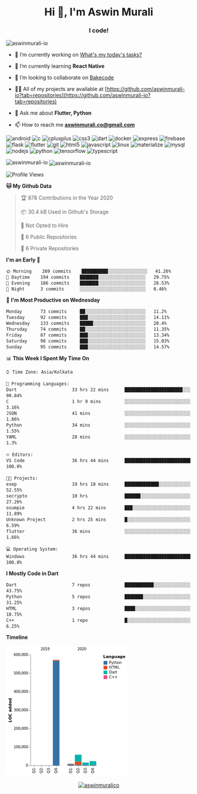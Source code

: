 <h1 align="center">Hi 👋, I'm Aswin Murali</h1>
<h3 align="center">I code!</h3>

<p align="left"> <img src="https://komarev.com/ghpvc/?username=aswinmurali-io" alt="aswinmurali-io" /> </p>

- 🔭 I’m currently working on [What's my today's tasks?](https://github.com/aswinmurali-io/whatsmytodaystasks)

- 🌱 I’m currently learning **React Native**

- 👯 I’m looking to collaborate on [Bakecode](https://github.com/crysalisdevs/bakecode)

- 👨‍💻 All of my projects are available at [https://github.com/aswinmurali-io?tab=repositories](https://github.com/aswinmurali-io?tab=repositories)

- 💬 Ask me about **Flutter, Python**

- 📫 How to reach me **aswinmurali.co@gmail.com**

<p align="left"><img src="https://devicons.github.io/devicon/devicon.git/icons/android/android-original-wordmark.svg" alt="android" width="40" height="40"/> <img src="https://devicons.github.io/devicon/devicon.git/icons/c/c-original.svg" alt="c" width="40" height="40"/> <img src="https://devicons.github.io/devicon/devicon.git/icons/cplusplus/cplusplus-original.svg" alt="cplusplus" width="40" height="40"/> <img src="https://devicons.github.io/devicon/devicon.git/icons/css3/css3-original-wordmark.svg" alt="css3" width="40" height="40"/> <img src="https://www.vectorlogo.zone/logos/dartlang/dartlang-icon.svg" alt="dart" width="40" height="40"/> <img src="https://devicons.github.io/devicon/devicon.git/icons/docker/docker-original-wordmark.svg" alt="docker" width="40" height="40"/> <img src="https://devicons.github.io/devicon/devicon.git/icons/express/express-original-wordmark.svg" alt="express" width="40" height="40"/> <img src="https://www.vectorlogo.zone/logos/firebase/firebase-icon.svg" alt="firebase" width="40" height="40"/> <img src="https://www.vectorlogo.zone/logos/pocoo_flask/pocoo_flask-icon.svg" alt="flask" width="40" height="40"/> <img src="https://www.vectorlogo.zone/logos/flutterio/flutterio-icon.svg" alt="flutter" width="40" height="40"/> <img src="https://www.vectorlogo.zone/logos/git-scm/git-scm-icon.svg" alt="git" width="40" height="40"/> <img src="https://devicons.github.io/devicon/devicon.git/icons/html5/html5-original-wordmark.svg" alt="html5" width="40" height="40"/> <img src="https://devicons.github.io/devicon/devicon.git/icons/javascript/javascript-original.svg" alt="javascript" width="40" height="40"/> <img src="https://devicons.github.io/devicon/devicon.git/icons/linux/linux-original.svg" alt="linux" width="40" height="40"/> <img src="https://raw.githubusercontent.com/prplx/svg-logos/5585531d45d294869c4eaab4d7cf2e9c167710a9/svg/materialize.svg" alt="materialize" width="40" height="40"/> <img src="https://devicons.github.io/devicon/devicon.git/icons/mysql/mysql-original-wordmark.svg" alt="mysql" width="40" height="40"/> <img src="https://devicons.github.io/devicon/devicon.git/icons/nodejs/nodejs-original-wordmark.svg" alt="nodejs" width="40" height="40"/> <img src="https://devicons.github.io/devicon/devicon.git/icons/python/python-original.svg" alt="python" width="40" height="40"/> <img src="https://www.vectorlogo.zone/logos/tensorflow/tensorflow-icon.svg" alt="tensorflow" width="40" height="40"/> <img src="https://devicons.github.io/devicon/devicon.git/icons/typescript/typescript-original.svg" alt="typescript" width="40" height="40"/></p><p>
  
 <img align="left" src="https://github-readme-stats.vercel.app/api/top-langs/?username=aswinmurali-io&layout=compact&hide=html" alt="aswinmurali-io" /></p>

<p>&nbsp;<img align="center" src="https://github-readme-stats.vercel.app/api?username=aswinmurali-io&show_icons=true" alt="aswinmurali-io" /></p>

<!--START_SECTION:waka-->
![Profile Views](http://img.shields.io/badge/Profile%20Views-3-blue)

**🐱 My Github Data** 

> 🏆 878 Contributions in the Year 2020
 > 
> 📦 30.4 kB Used in Github's Storage 
 > 
> 🚫 Not Opted to Hire
 > 
> 📜 6 Public Repositories
 > 
> 🔑 6 Private Repositories 

**I'm an Early 🐤** 

```text
🌞 Morning    269 commits    ██████████░░░░░░░░░░░░░░░   41.26% 
🌆 Daytime    194 commits    ███████░░░░░░░░░░░░░░░░░░   29.75% 
🌃 Evening    186 commits    ███████░░░░░░░░░░░░░░░░░░   28.53% 
🌙 Night      3 commits      ░░░░░░░░░░░░░░░░░░░░░░░░░   0.46%

```
📅 **I'm Most Productive on Wednesday** 

```text
Monday       73 commits     ██░░░░░░░░░░░░░░░░░░░░░░░   11.2% 
Tuesday      92 commits     ███░░░░░░░░░░░░░░░░░░░░░░   14.11% 
Wednesday    133 commits    █████░░░░░░░░░░░░░░░░░░░░   20.4% 
Thursday     74 commits     ██░░░░░░░░░░░░░░░░░░░░░░░   11.35% 
Friday       87 commits     ███░░░░░░░░░░░░░░░░░░░░░░   13.34% 
Saturday     98 commits     ███░░░░░░░░░░░░░░░░░░░░░░   15.03% 
Sunday       95 commits     ███░░░░░░░░░░░░░░░░░░░░░░   14.57%

```


📊 **This Week I Spent My Time On** 

```text
⌚︎ Time Zone: Asia/Kolkata

💬 Programming Languages: 
Dart                     33 hrs 22 mins      ██████████████████████░░░   90.84% 
C                        1 hr 9 mins         ░░░░░░░░░░░░░░░░░░░░░░░░░   3.16% 
JSON                     41 mins             ░░░░░░░░░░░░░░░░░░░░░░░░░   1.86% 
Python                   34 mins             ░░░░░░░░░░░░░░░░░░░░░░░░░   1.55% 
YAML                     28 mins             ░░░░░░░░░░░░░░░░░░░░░░░░░   1.3%

🔥 Editors: 
VS Code                  36 hrs 44 mins      █████████████████████████   100.0%

🐱‍💻 Projects: 
esep                     19 hrs 18 mins      █████████████░░░░░░░░░░░░   52.55% 
secrypto                 10 hrs              ██████░░░░░░░░░░░░░░░░░░░   27.26% 
osumpie                  4 hrs 22 mins       ███░░░░░░░░░░░░░░░░░░░░░░   11.89% 
Unknown Project          2 hrs 25 mins       █░░░░░░░░░░░░░░░░░░░░░░░░   6.59% 
flutter                  36 mins             ░░░░░░░░░░░░░░░░░░░░░░░░░   1.66%

💻 Operating System: 
Windows                  36 hrs 44 mins      █████████████████████████   100.0%

```

**I Mostly Code in Dart** 

```text
Dart                     7 repos             ███████████░░░░░░░░░░░░░░   43.75% 
Python                   5 repos             ███████░░░░░░░░░░░░░░░░░░   31.25% 
HTML                     3 repos             ████░░░░░░░░░░░░░░░░░░░░░   18.75% 
C++                      1 repo              █░░░░░░░░░░░░░░░░░░░░░░░░   6.25%

```


**Timeline**

![Chart not found](https://github.com/aswinmurali-io/aswinmurali-io/blob/master/charts/bar_graph.png) 


<!--END_SECTION:waka-->

<p align="center">
<a href="https://kaggle.com/aswinmuralico" target="blank"><img align="center" src="https://cdn.jsdelivr.net/npm/simple-icons@3.0.1/icons/kaggle.svg" alt="aswinmuralico" height="30" width="30" /></a>
</p>
